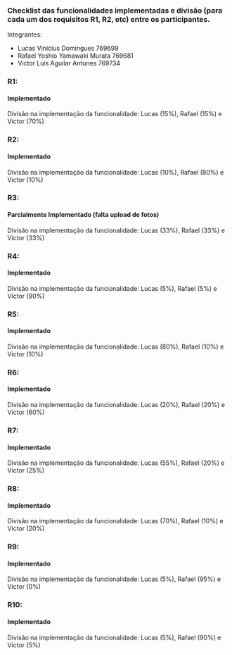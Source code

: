 ### Checklist das funcionalidades implementadas e divisão (para cada um dos requisitos R1, R2, etc) entre os participantes. ###

Integrantes:
- Lucas Vinícius Domingues 769699
- Rafael Yoshio Yamawaki Murata 769681
- Victor Luís Aguilar Antunes 769734

### R1:

#### Implementado
Divisão na implementação da funcionalidade: Lucas (15%), Rafael (15%) e Victor (70%)

### R2:

#### Implementado
Divisão na implementação da funcionalidade: Lucas (10%), Rafael (80%) e Victor (10%)

### R3:

#### Parcialmente Implementado (falta upload de fotos)
Divisão na implementação da funcionalidade: Lucas (33%), Rafael (33%) e Victor (33%)

### R4:

#### Implementado
Divisão na implementação da funcionalidade: Lucas (5%), Rafael (5%) e Victor (90%)

### R5:

#### Implementado
Divisão na implementação da funcionalidade: Lucas (80%), Rafael (10%) e Victor (10%)

### R6:

#### Implementado
Divisão na implementação da funcionalidade: Lucas (20%), Rafael (20%) e Victor (60%)

### R7:

#### Implementado
Divisão na implementação da funcionalidade: Lucas (55%), Rafael (20%) e Victor (25%)

### R8:

#### Implementado
Divisão na implementação da funcionalidade: Lucas (70%), Rafael (10%) e Victor (20%)

### R9:

#### Implementado
Divisão na implementação da funcionalidade: Lucas (5%), Rafael (95%) e Victor (0%)

### R10:

#### Implementado
Divisão na implementação da funcionalidade: Lucas (5%), Rafael (90%) e Victor (5%)